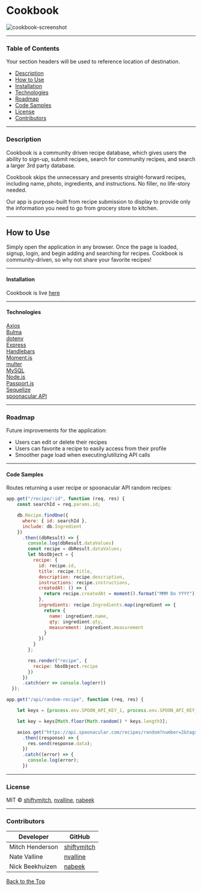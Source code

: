 # Cookbook

![cookbook-screenshot](https://user-images.githubusercontent.com/4752937/84712609-3cafe580-af26-11ea-8364-01512cd9cfe3.png)

---

### Table of Contents

Your section headers will be used to reference location of destination.

- [Description](#description)
- [How to Use](#how-to-use)
- [Installation](#installation)
- [Technologies](#technologies)
- [Roadmap](#roadmap)
- [Code Samples](#code-samples)
- [License](#license)
- [Contributors](#contributors)

---

### Description

Cookbook is a community driven recipe database, which gives users the ability to sign-up, submit recipes, search for community recipes, and search a larger 3rd party database.

Cookbook skips the unnecessary and presents straight-forward recipes, including name, photo, ingredients, and instructions. No filler, no life-story needed.

Our app is purpose-built from recipe submission to display to provide only the information you need to go from grocery store to kitchen.

---

## How to Use

Simply open the application in any browser. Once the page is loaded, signup, login, and begin adding and searching for recipes. Cookbook is community-driven, so why not share your favorite recipes!

---

#### Installation

Cookbook is live [here](https://the-cookbook-app.herokuapp.com/)

---

#### Technologies

[Axios](https://www.npmjs.com/package/axios)\
[Bulma](https://bulma.io/)\
[dotenv](https://www.npmjs.com/package/dotenv)\
[Express](https://expressjs.com/)\
[Handlebars](https://handlebarsjs.com/)\
[Moment.js](https://momentjs.com/)\
[multer](https://www.npmjs.com/package/multer)\
[MySQL](https://www.mysql.com/)\
[Node.js](https://nodejs.org/en/)\
[Passport.js](http://www.passportjs.org/)\
[Sequelize](https://sequelize.org/)\
[spoonacular API](https://spoonacular.com/food-api)

---

### Roadmap

Future improvements for the application:
- Users can edit or delete their recipes
- Users can favorite a recipe to easily access from their profile
- Smoother page load when executing/utilizing API calls

---

#### Code Samples

Routes returning a user recipe or spoonacular API random recipes:

```javascript
app.get("/recipe/:id", function (req, res) {
    const searchId = req.params.id;

    db.Recipe.findOne({
      where: { id: searchId },
      include: db.Ingredient
    })
      .then((dbResult) => {
        console.log(dbResult.dataValues)
        const recipe = dbResult.dataValues;
        let hbsObject = {
          recipe: {
            id: recipe.id,
            title: recipe.title,
            description: recipe.description,
            instructions: recipe.instructions,
            createdAt: () => {
              return recipe.createdAt = moment().format("MMM Do YYYY");
            },
            ingredients: recipe.Ingredients.map(ingredient => {
              return {
                name: ingredient.name,
                qty: ingredient.qty,
                measurement: ingredient.measurement
              }
            })
          }
        };

        res.render("recipe", {
          recipe: hbsObject.recipe
        })
      })
      .catch(err => console.log(err))
  });
```

```javascript
app.get("/api/random-recipe", function (req, res) {

    let keys = [process.env.SPOON_API_KEY_1, process.env.SPOON_API_KEY_2, process.env.SPOON_API_KEY_3, process.env.SPOON_API_KEY_4];

    let key = keys[Math.floor(Math.random() * keys.length)];

    axios.get("https://api.spoonacular.com/recipes/random?number=2&tags=dinner&apiKey=" + key)
      .then((response) => {
        res.send(response.data);
      })
      .catch((error) => {
        console.log(error);
      })
```

---

### License

MIT © [shiftymitch](https://github.com/shiftymitch), [nvalline](https://github.com/nvalline), [nabeek](https://github.com/nabeek)

---

### Contributors

| Developer | GitHub |
| ------ | ------ |
| Mitch Henderson | [shiftymitch](https://github.com/shiftymitch) |
| Nate Valline | [nvalline](https://github.com/nvalline) |
| Nick Beekhuizen | [nabeek](https://github.com/nabeek) |

[Back to the Top](#project-name)
